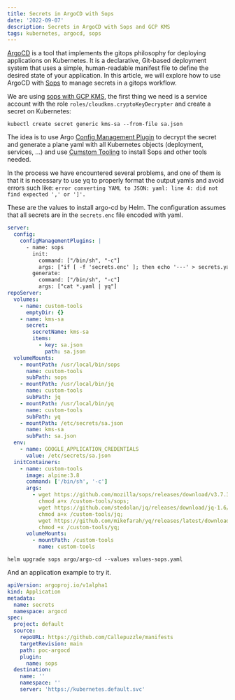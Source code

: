 ```yaml
---
title: Secrets in ArgoCD with Sops
date: '2022-09-07'
description: Secrets in ArgoCD with Sops and GCP KMS
tags: kubernetes, argocd, sops
---
```


[ArgoCD](https://argoproj.github.io/cd/) is a tool that implements the gitops philosophy for deploying applications on Kubernetes. It is a declarative, Git-based deployment system that uses a simple, human-readable manifest file to define the desired state of your application. In this article, we will explore how to use ArgoCD with [Sops](https://github.com/mozilla/sops) to manage secrets in a gitops workflow.

We are using [sops with GCP KMS](https://github.com/mozilla/sops#encrypting-using-gcp-kms), the first thing we need is a service account with the role `roles/cloudkms.cryptoKeyDecrypter` and create a secret on Kubernetes:

`kubectl create secret generic kms-sa --from-file sa.json`

The idea is to use Argo [Config Management Plugin](https://argo-cd.readthedocs.io/en/stable/user-guide/config-management-plugins/) to decrypt the secret and generate a plane yaml with all Kubernetes objects (deployment, services, ...) and use [Cumstom Tooling](https://argo-cd.readthedocs.io/en/stable/operator-manual/custom_tools/) to install Sops and other tools needed.

In the process we have encountered several problems, and one of them is that it is necessary to use yq to properly format the output yamls and avoid errors such like: `error converting YAML to JSON: yaml: line 4: did not find expected ',' or ']'.`

These are the values to install argo-cd by Helm. The configuration assumes that all secrets are in the `secrets.enc` file encoded with yaml.

```yaml
server:
  config:
    configManagementPlugins: |
      - name: sops
        init:
          command: ["/bin/sh", "-c"]
          args: ["if [ -f 'secrets.enc' ]; then echo '---' > secrets.yaml && sops -d --input-type yaml --output-type yaml secrets.enc >> secrets.yaml; fi"]
        generate:
          command: ["/bin/sh", "-c"]
          args: ["cat *.yaml | yq"]
repoServer:
  volumes:
    - name: custom-tools
      emptyDir: {}
    - name: kms-sa
      secret:
        secretName: kms-sa
        items:
          - key: sa.json
            path: sa.json
  volumeMounts:
    - mountPath: /usr/local/bin/sops
      name: custom-tools
      subPath: sops
    - mountPath: /usr/local/bin/jq
      name: custom-tools
      subPath: jq
    - mountPath: /usr/local/bin/yq
      name: custom-tools
      subPath: yq
    - mountPath: /etc/secrets/sa.json
      name: kms-sa
      subPath: sa.json
  env:
    - name: GOOGLE_APPLICATION_CREDENTIALS
      value: /etc/secrets/sa.json
  initContainers:
    - name: custom-tools
      image: alpine:3.8
      command: ['/bin/sh', '-c']
      args:
        - wget https://github.com/mozilla/sops/releases/download/v3.7.3/sops-v3.7.3.linux.amd64 -O /custom-tools/sops;
          chmod a+x /custom-tools/sops;
          wget https://github.com/stedolan/jq/releases/download/jq-1.6/jq-linux64 -O /custom-tools/jq;
          chmod a+x /custom-tools/jq;
          wget https://github.com/mikefarah/yq/releases/latest/download/yq_linux_amd64 -O /custom-tools/yq;
          chmod +x /custom-tools/yq;
      volumeMounts:
        - mountPath: /custom-tools
          name: custom-tools
```

`helm upgrade sops argo/argo-cd --values values-sops.yaml`

And an application example to try it.

```yaml
apiVersion: argoproj.io/v1alpha1
kind: Application
metadata:
  name: secrets
  namespace: argocd
spec:
  project: default
  source:
    repoURL: https://github.com/Callepuzzle/manifests
    targetRevision: main
    path: poc-argocd
    plugin:
      name: sops
  destination:
    name: ''
    namespace: ''
    server: 'https://kubernetes.default.svc'
```
